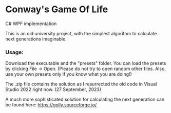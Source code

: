 # Conway's Game Of Life
C# WPF implementation

This is an old university project, with the simplest algorithm to calculate next generations imaginable.

### Usage:
Download the executable and the "presets" folder. You can load the presets by clicking File -> Open.
(Please do not try to open random other files. Also, use your own presets only if you know what you are doing!)

The .zip file contains the solution as I resurrected the old code in Visual Studio 2022 right now. (27 September, 2023)



A much more sophisticated solution for calculating the next generation can be found here: https://golly.sourceforge.io/
